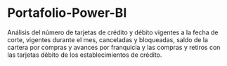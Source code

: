 # Portafolio-Power-BI
Análisis del número de tarjetas de crédito y débito vigentes a la fecha de corte, vigentes durante el mes, canceladas y bloqueadas, saldo de la cartera por compras y avances por franquicia y las compras y retiros con las tarjetas débito de los establecimientos de crédito.
